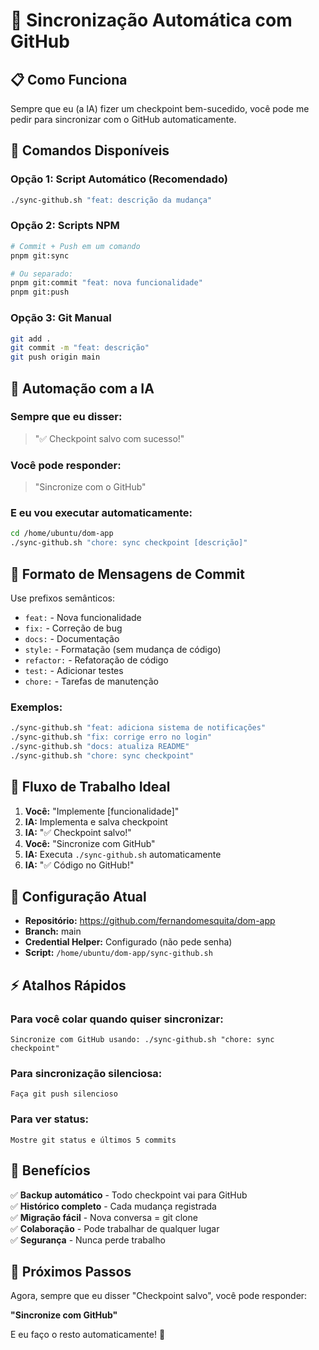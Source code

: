 # 🔄 Sincronização Automática com GitHub

## 📋 Como Funciona

Sempre que eu (a IA) fizer um checkpoint bem-sucedido, você pode me pedir para sincronizar com o GitHub automaticamente.

## 🎯 Comandos Disponíveis

### Opção 1: Script Automático (Recomendado)
```bash
./sync-github.sh "feat: descrição da mudança"
```

### Opção 2: Scripts NPM
```bash
# Commit + Push em um comando
pnpm git:sync

# Ou separado:
pnpm git:commit "feat: nova funcionalidade"
pnpm git:push
```

### Opção 3: Git Manual
```bash
git add .
git commit -m "feat: descrição"
git push origin main
```

## 🤖 Automação com a IA

### Sempre que eu disser:
> "✅ Checkpoint salvo com sucesso!"

### Você pode responder:
> "Sincronize com o GitHub"

### E eu vou executar automaticamente:
```bash
cd /home/ubuntu/dom-app
./sync-github.sh "chore: sync checkpoint [descrição]"
```

## 📝 Formato de Mensagens de Commit

Use prefixos semânticos:

- `feat:` - Nova funcionalidade
- `fix:` - Correção de bug
- `docs:` - Documentação
- `style:` - Formatação (sem mudança de código)
- `refactor:` - Refatoração de código
- `test:` - Adicionar testes
- `chore:` - Tarefas de manutenção

### Exemplos:
```bash
./sync-github.sh "feat: adiciona sistema de notificações"
./sync-github.sh "fix: corrige erro no login"
./sync-github.sh "docs: atualiza README"
./sync-github.sh "chore: sync checkpoint"
```

## 🎯 Fluxo de Trabalho Ideal

1. **Você:** "Implemente [funcionalidade]"
2. **IA:** Implementa e salva checkpoint
3. **IA:** "✅ Checkpoint salvo!"
4. **Você:** "Sincronize com GitHub"
5. **IA:** Executa `./sync-github.sh` automaticamente
6. **IA:** "✅ Código no GitHub!"

## 🔧 Configuração Atual

- **Repositório:** https://github.com/fernandomesquita/dom-app
- **Branch:** main
- **Credential Helper:** Configurado (não pede senha)
- **Script:** `/home/ubuntu/dom-app/sync-github.sh`

## ⚡ Atalhos Rápidos

### Para você colar quando quiser sincronizar:
```
Sincronize com GitHub usando: ./sync-github.sh "chore: sync checkpoint"
```

### Para sincronização silenciosa:
```
Faça git push silencioso
```

### Para ver status:
```
Mostre git status e últimos 5 commits
```

## 🎉 Benefícios

✅ **Backup automático** - Todo checkpoint vai para GitHub  
✅ **Histórico completo** - Cada mudança registrada  
✅ **Migração fácil** - Nova conversa = git clone  
✅ **Colaboração** - Pode trabalhar de qualquer lugar  
✅ **Segurança** - Nunca perde trabalho  

## 🚀 Próximos Passos

Agora, sempre que eu disser "Checkpoint salvo", você pode responder:

**"Sincronize com GitHub"**

E eu faço o resto automaticamente! 🎯

